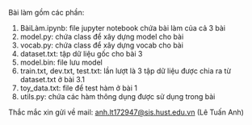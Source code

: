 Bài làm gồm các phần:
1. BàiLàm.ipynb: file jupyter notebook chứa bài làm của cả 3 bài
2. model.py: chứa class để xây dựng model cho bài
3. vocab.py: chứa class để xây dựng vocab cho bài
4. dataset.txt: tập dữ liệu gốc cho bài 3
5. model.bin: file lưu model
6. train.txt, dev.txt, test.txt: lần lượt là 3 tập dữ liệu được chia ra từ dataset.txt ở bài 3.1
7. toy_data.txt: file để test hàm ở bài 1
8. utils.py: chứa các hàm thông dụng được sử dụng trong bài
   
Thắc mắc xin gửi về mail:
anh.lt172947@sis.hust.edu.vn  (Lê Tuấn Anh)

